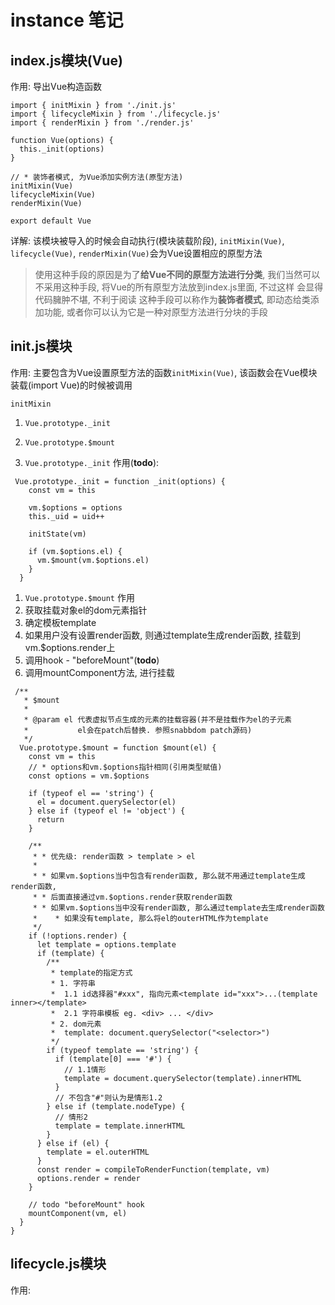 # instance 笔记

## index.js模块(Vue)

作用: 导出Vue构造函数
```JS
import { initMixin } from './init.js'
import { lifecycleMixin } from './lifecycle.js'
import { renderMixin } from './render.js'

function Vue(options) {
  this._init(options)
}

// * 装饰者模式, 为Vue添加实例方法(原型方法)
initMixin(Vue)
lifecycleMixin(Vue)
renderMixin(Vue)

export default Vue
```

详解: 该模块被导入的时候会自动执行(模块装载阶段), `initMixin(Vue)`, `lifecycle(Vue)`, `renderMixin(Vue)`会为Vue设置相应的原型方法
> 使用这种手段的原因是为了**给Vue不同的原型方法进行分类**, 我们当然可以不采用这种手段, 将Vue的所有原型方法放到index.js里面, 不过这样
> 会显得代码臃肿不堪, 不利于阅读
> 这种手段可以称作为**装饰者模式**, 即动态给类添加功能, 或者你可以认为它是一种对原型方法进行分块的手段

## init.js模块

作用: 主要包含为Vue设置原型方法的函数`initMixin(Vue)`, 该函数会在Vue模块装载(import Vue)的时候被调用

`initMixin`
1. `Vue.prototype._init`
2. `Vue.prototype.$mount`

1. `Vue.prototype._init`
作用(**todo**):

```JS
 Vue.prototype._init = function _init(options) {
    const vm = this

    vm.$options = options
    this._uid = uid++

    initState(vm)

    if (vm.$options.el) {
      vm.$mount(vm.$options.el)
    }
  }
```

1. `Vue.prototype.$mount`
作用
1. 获取挂载对象el的dom元素指针
2. 确定模板template
3. 如果用户没有设置render函数, 则通过template生成render函数, 挂载到vm.$options.render上
4. 调用hook - "beforeMount"(**todo**)
5. 调用mountComponent方法, 进行挂载
```JS
 /**
   * $mount
   *
   * @param el 代表虚拟节点生成的元素的挂载容器(并不是挂载作为el的子元素
   *           el会在patch后替换. 参照snabbdom patch源码)
   */
  Vue.prototype.$mount = function $mount(el) {
    const vm = this
    // * options和vm.$options指针相同(引用类型赋值)
    const options = vm.$options

    if (typeof el == 'string') {
      el = document.querySelector(el)
    } else if (typeof el != 'object') {
      return
    }

    /**
     * * 优先级: render函数 > template > el
     *
     * * 如果vm.$options当中包含有render函数, 那么就不用通过template生成render函数,
     * * 后面直接通过vm.$options.render获取render函数
     * * 如果vm.$options当中没有render函数, 那么通过template去生成render函数
     *    * 如果没有template, 那么将el的outerHTML作为template
     */
    if (!options.render) {
      let template = options.template
      if (template) {
        /**
         * template的指定方式
         * 1. 字符串
         *  1.1 id选择器"#xxx", 指向元素<template id="xxx">...(template inner></template>
         *  2.1 字符串模板 eg. <div> ... </div>
         * 2. dom元素
         *  template: document.querySelector("<selector>")
         */
        if (typeof template == 'string') {
          if (template[0] === '#') {
            // 1.1情形
            template = document.querySelector(template).innerHTML
          }
          // 不包含"#"则认为是情形1.2
        } else if (template.nodeType) {
          // 情形2
          template = template.innerHTML
        }
      } else if (el) {
        template = el.outerHTML
      }
      const render = compileToRenderFunction(template, vm)
      options.render = render
    }

    // todo "beforeMount" hook
    mountComponent(vm, el)
  }
}
```

## lifecycle.js模块

作用: 